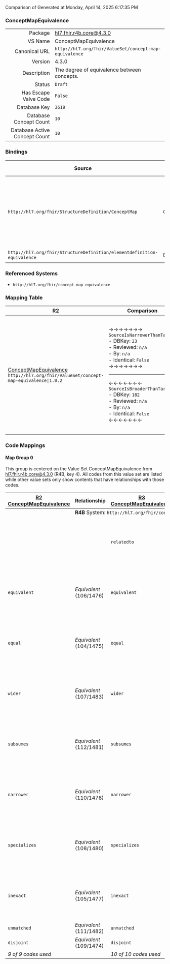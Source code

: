 Comparison of 
Generated at Monday, April 14, 2025 6:17:35 PM

### ConceptMapEquivalence

|      |     |
| ---: | --- |
| Package | hl7.fhir.r4b.core@4.3.0 |
| VS Name | ConceptMapEquivalence |
| Canonical URL | `http://hl7.org/fhir/ValueSet/concept-map-equivalence` |
| Version | 4.3.0 |
| Description | The degree of equivalence between concepts. |
| Status | `Draft` |
| Has Escape Valve Code | `False` |
| Database Key | `3619` |
| Database Concept Count | `10` |
| Database Active Concept Count | `10` |
### Bindings

| Source | Element | Binding | Strength | Element Short |
| ------ | ------- | ------- | -------- | ------------- |
| `http://hl7.org/fhir/StructureDefinition/ConceptMap` | `ConceptMap.group.element.target.equivalence` | `http://hl7.org/fhir/ValueSet/concept-map-equivalence\|4.3.0` | `Required` | relatedto \| equivalent \| equal \| wider \| subsumes \| narrower \| specializes \| inexact \| unmatched \| disjoint |
| `http://hl7.org/fhir/StructureDefinition/elementdefinition-equivalence` | `Extension.value[x]` | `http://hl7.org/fhir/ValueSet/concept-map-equivalence\|4.3.0` | `Required` | Value of extension |

### Referenced Systems

* `http://hl7.org/fhir/concept-map-equivalence`
### Mapping Table

| R2 | Comparison | R3 | Comparison | R4 | Comparison | R4B | Comparison | R5
| --- | --- | --- | --- | --- | --- | --- | --- | ---
| [ConceptMapEquivalence](/docs/R2/ValueSets/ConceptMapEquivalence.md)<br/> `http://hl7.org/fhir/ValueSet/concept-map-equivalence\|1.0.2` | →→→→→→→<br/>`SourceIsNarrowerThanTarget`<br/>- DBKey: `23`<br/>- Reviewed: `n/a`<br/>- By: `n/a`<br/>- Identical: `False`<br/>→→→→→→→<hr/>←←←←←←←<br/>`SourceIsBroaderThanTarget`<br/>- DBKey: `182`<br/>- Reviewed: `n/a`<br/>- By: `n/a`<br/>- Identical: `False`<br/>←←←←←←←| [ConceptMapEquivalence](/docs/R3/ValueSets/ConceptMapEquivalence.md)<br/> `http://hl7.org/fhir/ValueSet/concept-map-equivalence\|3.0.2` | →→→→→→→<br/>`Equivalent`<br/>- DBKey: `349`<br/>- Reviewed: `n/a`<br/>- By: `n/a`<br/>- Identical: `True`<br/>→→→→→→→<hr/>←←←←←←←<br/>`Equivalent`<br/>- DBKey: `572`<br/>- Reviewed: `n/a`<br/>- By: `n/a`<br/>- Identical: `True`<br/>←←←←←←←| [ConceptMapEquivalence](/docs/R4/ValueSets/ConceptMapEquivalence.md)<br/> `http://hl7.org/fhir/ValueSet/concept-map-equivalence\|4.0.1` | →→→→→→→<br/>`Equivalent`<br/>- DBKey: `1429`<br/>- Reviewed: `n/a`<br/>- By: `n/a`<br/>- Identical: `False`<br/>→→→→→→→<hr/>←←←←←←←<br/>`Equivalent`<br/>- DBKey: `1430`<br/>- Reviewed: `n/a`<br/>- By: `n/a`<br/>- Identical: `False`<br/>←←←←←←←| [ConceptMapEquivalence](/docs/R4B/ValueSets/ConceptMapEquivalence.md)<br/> `http://hl7.org/fhir/ValueSet/concept-map-equivalence\|4.3.0` | →→→→→→→<br/>`RelatedTo`<br/>- DBKey: `797`<br/>- Reviewed: `n/a`<br/>- By: `n/a`<br/>- Identical: `False`<br/>→→→→→→→<hr/>←←←←←←←<br/>`SourceIsNarrowerThanTarget`<br/>- DBKey: `1058`<br/>- Reviewed: `n/a`<br/>- By: `n/a`<br/>- Identical: `False`<br/>←←←←←←←| [ConceptMapRelationship](/docs/R5/ValueSets/ConceptMapRelationship.md)<br/> `http://hl7.org/fhir/ValueSet/concept-map-relationship\|5.0.0` 

### Code Mappings


#### Map Group 0

This group is centered on the Value Set ConceptMapEquivalence from hl7.fhir.r4b.core@4.3.0 (R4B, key 4).
All codes from this value set are listed while other value sets only show contents that have relationships with those codes.

| [R2 ConceptMapEquivalence](/docs/R2/ValueSets/ConceptMapEquivalence.md)| Relationship | [R3 ConceptMapEquivalence](/docs/R3/ValueSets/ConceptMapEquivalence.md)| Relationship | [R4 ConceptMapEquivalence](/docs/R4/ValueSets/ConceptMapEquivalence.md)| Relationship | R4B ConceptMapEquivalence| Relationship | [R5 ConceptMapRelationship](/docs/R5/ValueSets/ConceptMapRelationship.md)
| --- | --- | --- | --- | --- | --- | --- | --- | ---
| <td colspan="8">**R4B** System: `http://hl7.org/fhir/concept-map-equivalence`
| | | `relatedto`| _Equivalent_ <br/>(3016/5224)| `relatedto`| _Equivalent_ <br/>(14712/14713)| **`relatedto`**| →→→→ _SourceIsBroaderThanTarget_ →→→→ <br/>(7552)<hr/>←←←← __ ←←←← <br/>() | `related-to`
| `equivalent`| _Equivalent_ <br/>(106/1476)| `equivalent`| _Equivalent_ <br/>(3010/5218)| `equivalent`| _Equivalent_ <br/>(14714/14715)| **`equivalent`**| →→→→ _SourceIsBroaderThanTarget_ →→→→ <br/>(7546)<hr/>←←←← _Equivalent_ ←←←← <br/>(9813) | `equivalent`
| `equal`| _Equivalent_ <br/>(104/1475)| `equal`| _Equivalent_ <br/>(3008/5216)| `equal`| _Equivalent_ <br/>(14716/14717)| **`equal`**| →→→→ _SourceIsBroaderThanTarget_ →→→→ <br/>(7544)<hr/>←←←← __ ←←←← <br/>() | `equivalent`
| `wider`| _Equivalent_ <br/>(107/1483)| `wider`| _Equivalent_ <br/>(3011/5219)| `wider`| _Equivalent_ <br/>(14718/14719)| **`wider`**| →→→→ _SourceIsBroaderThanTarget_ →→→→ <br/>(7547)<hr/>←←←← _Equivalent_ ←←←← <br/>(9816) | `source-is-narrower-than-target`
| `subsumes`| _Equivalent_ <br/>(112/1481)| `subsumes`| _Equivalent_ <br/>(3017/5225)| `subsumes`| _Equivalent_ <br/>(14720/14721)| **`subsumes`**| →→→→ _SourceIsNarrowerThanTarget_ →→→→ <br/>(7553)<hr/>←←←← __ ←←←← <br/>() | `source-is-broader-than-target`
| `narrower`| _Equivalent_ <br/>(110/1478)| `narrower`| _Equivalent_ <br/>(3014/5222)| `narrower`| _Equivalent_ <br/>(14722/14723)| **`narrower`**| →→→→ _SourceIsBroaderThanTarget_ →→→→ <br/>(7550)<hr/>←←←← _Equivalent_ ←←←← <br/>(9817) | `source-is-broader-than-target`
| `specializes`| _Equivalent_ <br/>(108/1480)| `specializes`| _Equivalent_ <br/>(3012/5220)| `specializes`| _Equivalent_ <br/>(14724/14725)| **`specializes`**| →→→→ _SourceIsNarrowerThanTarget_ →→→→ <br/>(7548)<hr/>←←←← __ ←←←← <br/>() | `source-is-narrower-than-target`
| `inexact`| _Equivalent_ <br/>(105/1477)| `inexact`| _Equivalent_ <br/>(3009/5217)| `inexact`| _Equivalent_ <br/>(14726/14727)| **`inexact`**| →→→→ _SourceIsBroaderThanTarget_ →→→→ <br/>(7545)<hr/>←←←← _Equivalent_ ←←←← <br/>(9814) | `related-to`
| `unmatched`| _Equivalent_ <br/>(111/1482)| `unmatched`| _Equivalent_ <br/>(3015/5223)| `unmatched`| _Equivalent_ <br/>(14728/14729)| **`unmatched`**| | | 
| `disjoint`| _Equivalent_ <br/>(109/1474)| `disjoint`| _Equivalent_ <br/>(3013/5221)| `disjoint`| _Equivalent_ <br/>(14730/14731)| **`disjoint`**| _Equivalent_ <br/>(7549/9815)| `not-related-to`
| *9 of 9 codes used* | | *10 of 10 codes used* | | *10 of 10 codes used* | | *10 of 10 codes used* | | *5 of 5 codes used* 

